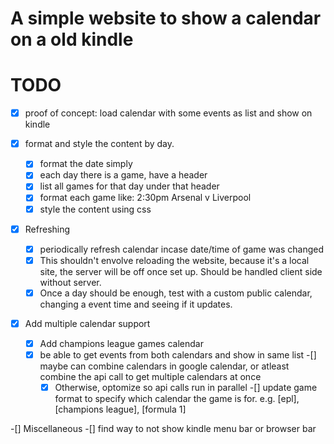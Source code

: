 # A simple website to show a calendar on a old kindle

# TODO
-[x] proof of concept: load calendar with some events as list and show on kindle

-[x] format and style the content by day.
  -[x] format the date simply
  -[x] each day there is a game, have a header
  -[x] list all games for that day under that header
  -[x] format each game like: 2:30pm Arsenal v Liverpool
  -[x] style the content using css

-[x] Refreshing
  -[x] periodically refresh calendar incase date/time of game was changed
  -[x] This shouldn't envolve reloading the website, because it's a local site, the server will be off once set up. Should be handled client side without server.
  -[x] Once a day should be enough, test with a custom public calendar, changing a event time and seeing if it updates.

-[x] Add multiple calendar support
  -[x] Add champions league games calendar
  -[x] be able to get events from both calendars and show in same list
    -[] maybe can combine calendars in google calendar, or atleast combine the api call to get multiple calendars at once
    -[x] Otherwise, optomize so api calls run in parallel
  -[] update game format to specify which calendar the game is for. e.g. [epl], [champions league], [formula 1]

-[] Miscellaneous
  -[] find way to not show kindle menu bar or browser bar
